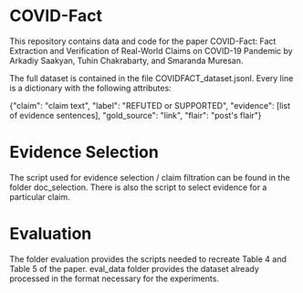# COVID-Fact

This repository contains data and code for the paper COVID-Fact: Fact Extraction and Verification of Real-World Claims on COVID-19 Pandemic by Arkadiy Saakyan, Tuhin Chakrabarty, and Smaranda Muresan.

The full dataset is contained in the file COVIDFACT_dataset.jsonl. Every line is a dictionary with the following attributes:

{"claim": "claim text", "label": "REFUTED or SUPPORTED", "evidence": [list of evidence sentences], "gold_source": "link", "flair": "post's flair"}

# Evidence Selection
The script used for evidence selection / claim filtration can be found in the folder doc_selection. There is also the script to select evidence for a particular claim.

# Evaluation
The folder evaluation provides the scripts needed to recreate Table 4 and Table 5 of the paper. eval_data folder provides the dataset already processed in the format necessary for the experiments.
